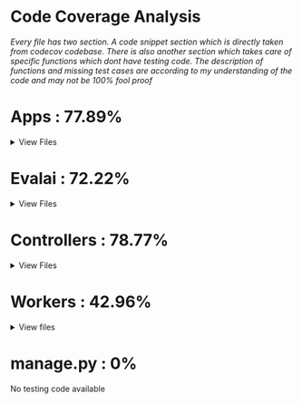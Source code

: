 Code Coverage Analysis
======================

*Every file has two section. A code snippet section which is directly taken from codecov codebase. There is also another 
section which takes care of specific functions which dont have testing code. The description of functions and missing test cases
are according to my understanding of the code and may not be 100% fool proof*

# Apps : 77.89%

<details>
    <summary>View Files</summary>
    <br>
    
## base

### Utils.py 

<details>
    <summary>View missing test cases</summary> 
    </br>
    1)def encode_data(data) : <br>
    Turn `data` into a hash and an encoded string, suitable for use with `decode_data`.<br>
    https://codecov.io/gh/Cloud-CV/EvalAI/src/master/apps/base/utils.py#L72
    <br>
    2)def decode_data(data)<br>
    The inverse of `encode_data`.<br>
    https://codecov.io/gh/Cloud-CV/EvalAI/src/master/apps/base/utils.py#L82
    <br>
    3)send_email :<br>
    Function to send email<br>
    https://codecov.io/gh/Cloud-CV/EvalAI/src/master/apps/base/utils.py#L92
    <br>
    4)get_url_from_hostname(hostname) <br>
    https://codecov.io/gh/Cloud-CV/EvalAI/src/master/apps/base/utils.py#L127
    <br>
    5)get_or_create_sqs_queue_object<br>
    https://codecov.io/gh/Cloud-CV/EvalAI/src/master/apps/base/utils.py#L157
    <br>
    6)send_slack_notification<br>
    Exception raised while sending slack notification<br>
    https://codecov.io/gh/Cloud-CV/EvalAI/src/master/apps/base/utils.py#L222
    
</details>    



### management/commands/seed.py

This file does'nt has any test cases.



### apps.py

This file does'nt has any test cases.


## challenges

### admin

<details>
    <summary>View missing test cases</summary>
    <br>
    1)start_selected_workers :<br>
    message to display successful or unsuccessful start of selected workers<br>
    https://codecov.io/gh/Cloud-CV/EvalAI/src/master/apps/challenges/admin.py#L73<br>
    2)stop_selected_workers : <br>
    message to display successful or unsuccessful stop of selected workers<br>
    https://codecov.io/gh/Cloud-CV/EvalAI/src/master/apps/challenges/admin.py#L96<br>
    3)scale_selected_workers :<br>
    message to display successful or unsuccessful scale of selected workers<br>
    https://codecov.io/gh/Cloud-CV/EvalAI/src/master/apps/challenges/admin.py#L119<br>
    4)restart_selected_workers :<br>
    message to display successful or unsuccessful restart of selected workers<br>
    https://codecov.io/gh/Cloud-CV/EvalAI/src/master/apps/challenges/admin.py#L152<br>
    5)delete_selected_workers :<br>
    message to display successful or unsuccessful delete of selected workers<br>
    https://codecov.io/gh/Cloud-CV/EvalAI/src/master/apps/challenges/admin.py#L177 <br>
    
</details>    
    


### apps.py

This file does'nt has any test cases.


### aws_utils.py

The coverage is extremely low and therefore the whole file must be considered for testing.
 

## jobs

<details>
    <summary>View Files</summary>
    <br>
    
### sender.py
<details>
    <summary>View missing test cases</summary>
    <br>
    1)publish_submission_message<br>
    Display error message<br>
    https://codecov.io/gh/Cloud-CV/EvalAI/src/master/apps/jobs/sender.py#L73<br>
</details>



### tasks.py

A look at the file is required since the coverage is extremely low and none of it is tested



### utils.py

<details>
    <summary>View missing test cases</summary>
    <br>
    1)get_remaining_submission_for_a_phase<br>
    response messages are not tested. Monthly submission limit check for time and date is not tested.<br>
    https://codecov.io/gh/Cloud-CV/EvalAI/src/master/apps/jobs/utils.py#L74<br>
    2)is_url_valid:<br>
     Checks that a given URL is reachable<br>
    https://codecov.io/gh/Cloud-CV/EvalAI/src/master/apps/jobs/utils.py#L140<br>
    3)get_file_from_url<br>
    Get file object from a url
    https://codecov.io/gh/Cloud-CV/EvalAI/src/master/apps/jobs/utils.py#L155<br>
    
</details>


</br>
</details>
</br>
</details>


# Evalai : 72.22%
<details>
    <summary>View Files</summary>
    <br>
    
### celery.py

<details>
    <summary>View missing test cases</summary>
    <br>
celery_dev does not have test code<br>
developer settings to be used do not have test code<br>
https://codecov.io/gh/Cloud-CV/EvalAI/src/master/evalai/celery.py#L9<br>
</details>

### urls.py

<details>
    <summary>View missing test cases</summary>
    <br>
 URLs pattern test for debug mode<br>
    https://codecov.io/gh/Cloud-CV/EvalAI/src/master/evalai/urls.py#L99
</details>


</br>
</details>

# Controllers : 78.77%

<details>
    <summary>View Files</summary>
    <br>

### analyticsCtrl.js

<details>
    <summary>View missing test cases</summary>
    <br>
    1) onSuccess: function(response)<br>
    https://codecov.io/gh/Cloud-CV/EvalAI/src/master/frontend/src/js/controllers/analyticsCtrl.js#L144<br>
    2) navigate to permissions denied page<br>
    https://codecov.io/gh/Cloud-CV/EvalAI/src/master/frontend/src/js/controllers/analyticsCtrl.js#L161    <br>
    3) & 4) Similar at https://codecov.io/gh/Cloud-CV/EvalAI/src/master/frontend/src/js/controllers/analyticsCtrl.js#L184 & https://codecov.io/gh/Cloud-CV/EvalAI/src/master/frontend/src/js/controllers/analyticsCtrl.js#L200<br>
    5)vm.downloadChallengeParticipantTeams = function()<br>
    Response OnSuccess and OnError response ; Getting participants of a specific challenge ID<br>
    https://codecov.io/gh/Cloud-CV/EvalAI/src/master/frontend/src/js/controllers/analyticsCtrl.js#L236<br>
</details>


### authCtrl.js

<details>
    <summary>View missing test cases</summary>
    <br>
    1) toggle password visibility<br>
    https://codecov.io/gh/Cloud-CV/EvalAI/src/master/frontend/src/js/controllers/authCtrl.js#L58<br>
    2) toggle confirm password visibility<br>
    https://codecov.io/gh/Cloud-CV/EvalAI/src/master/frontend/src/js/controllers/authCtrl.js#L64<br>
    3)parameters.callback<br>
    Check for different fields in webpage if valid or not. eg email, password etc. and show message "vm.regMsg = "Registered   <br>     
    successfully, Login to continue!";" via vm.regmsg <br>
    https://codecov.io/gh/Cloud-CV/EvalAI/src/master/frontend/src/js/controllers/authCtrl.js#L101<br>
    5)parameters.callback<br>
    Process user info and change the state accorddingly and message generation<br>
    https://codecov.io/gh/Cloud-CV/EvalAI/src/master/frontend/src/js/controllers/authCtrl.js#L163<br>
    6)Check password strength<br>
    https://codecov.io/gh/Cloud-CV/EvalAI/src/master/frontend/src/js/controllers/authCtrl.js#L200<br>
    7) New password function<br>
    https://codecov.io/gh/Cloud-CV/EvalAI/src/master/frontend/src/js/controllers/authCtrl.js#L282<br>
</details>
    


### challengeCtrl.js

<details>
    <summary>View missing test cases</summary>
    <br>
    1) timeout function for " get unique rank number from the url & if exists hightlight the entry".<br>
    https://codecov.io/gh/Cloud-CV/EvalAI/src/master/frontend/src/js/controllers/challengeCtrl.js#L76<br>
    2)scroll to the specific entry of the leaderboard<br>
    https://codecov.io/gh/Cloud-CV/EvalAI/src/master/frontend/src/js/controllers/challengeCtrl.js#L87<br>
    3)Error message while pagination when no teams are left<br>
    https://codecov.io/gh/Cloud-CV/EvalAI/src/master/frontend/src/js/controllers/challengeCtrl.js#L222<br>
    4)vm.existTeam = details;<br>
    reinitialized data<br>
    https://codecov.io/gh/Cloud-CV/EvalAI/src/master/frontend/src/js/controllers/challengeCtrl.js#L304<br>
    5) if (vm.existTeam.next === null)<br>
    condition for pagination<br>
    https://codecov.io/gh/Cloud-CV/EvalAI/src/master/frontend/src/js/controllers/challengeCtrl.js#L308<br>
    6) ev.stopPropagation(); partivipate in a competition promt and follow messages.<br>
    https://codecov.io/gh/Cloud-CV/EvalAI/src/master/frontend/src/js/controllers/challengeCtrl.js#L365<br>
    7) vm.startLoader("Making Submission")<br>
    Checks if url for submission is valid and submission<br>
    https://codecov.io/gh/Cloud-CV/EvalAI/src/master/frontend/src/js/controllers/challengeCtrl.js#L424<br>
    8)set the result display to true or false depending on the fact if it is private or public<br>
    https://codecov.io/gh/Cloud-CV/EvalAI/src/master/frontend/src/js/controllers/challengeCtrl.js#L512<br>
    9)vm.stopLeaderboard()<br>
    display my submissions call function.<br>
    https://codecov.io/gh/Cloud-CV/EvalAI/src/master/frontend/src/js/controllers/challengeCtrl.js#L605<br>
    10)vm.leaderboard = {};<br>
    Show leaderboard with respect to latest time stamp it has eg: hours, days etc.<br>
    https://codecov.io/gh/Cloud-CV/EvalAI/src/master/frontend/src/js/controllers/challengeCtrl.js#L671<br>
    11)vm.poller = $interval(function()<br>
    long polling (5s) for leaderboard<br>
    https://codecov.io/gh/Cloud-CV/EvalAI/src/master/frontend/src/js/controllers/challengeCtrl.js#L755<br>
    12) $http.get(url, { headers: headers }).then(function(response)<br>
    reinitialized data<br>
    condition for pagination<br>
    https://codecov.io/gh/Cloud-CV/EvalAI/src/master/frontend/src/js/controllers/challengeCtrl.js#L901<br>
    13)vm.reRunSubmission = function(submissionObject)<br>
    response message for submission <br>
    https://codecov.io/gh/Cloud-CV/EvalAI/src/master/frontend/src/js/controllers/challengeCtrl.js#L1006<br>
    14) vm.toggleShowLeaderboardByLatest = function()<br>
    sort leaderboard by latest to oldest<br>
    response message<br>
    https://codecov.io/gh/Cloud-CV/EvalAI/src/master/frontend/src/js/controllers/challengeCtrl.js#L1048<br>
    15)vm.load = function(url)<br>
    A good description already present at the code<br>
    https://codecov.io/gh/Cloud-CV/EvalAI/src/master/frontend/src/js/controllers/challengeCtrl.js#L1202<br>
    16)vm.downloadChallengeSubmissions = function()<br>
    Download submission; check for validity of phase id; <br>
    https://codecov.io/gh/Cloud-CV/EvalAI/src/master/frontend/src/js/controllers/challengeCtrl.js#L1407<br>
    17)Multiple occurance of<br>
    
        ```
             if (challenge == vm.challengeId) {
                                vm.challengeHostId = challengeHostList[challenge];
                                break;
       ```
   <br>
   18)Confirm the state of the challenge, and then a message confirming it<br>
   https://codecov.io/gh/Cloud-CV/EvalAI/src/master/frontend/src/js/controllers/challengeCtrl.js#L1980<br>
   19)Edit Challenge Start and End Date<br>
   https://codecov.io/gh/Cloud-CV/EvalAI/src/master/frontend/src/js/controllers/challengeCtrl.js#L2011<br>
   20) vm.challengeDateDialog = function(ev)<br>
   Edit Challenge Start and End Date<br>
   https://codecov.io/gh/Cloud-CV/EvalAI/src/master/frontend/src/js/controllers/challengeCtrl.js#L2022<br>
   21) vm.editChallengeDate<br>
   The whole Function is missing test cases<br>
   https://codecov.io/gh/Cloud-CV/EvalAI/src/master/frontend/src/js/controllers/challengeCtrl.js#L2023<br>
   22)vm.acceptTermsAndConditions<br>
   Accepting terms and conditions and changing states accordingly.<br>
   https://codecov.io/gh/Cloud-CV/EvalAI/src/master/frontend/src/js/controllers/challengeCtrl.js#L2092<br>
     
    
</details>



### challengeHostTeamsCtrl.js

<details>
    <summary>View missing test cases</summary>
    <br>
    1)Test for turning pagination off when no teams more teams exist.<br>
    https://codecov.io/gh/Cloud-CV/EvalAI/src/master/frontend/src/js/controllers/challengeHostTeamsCtrl.js#L72<br>
    2)Test for reinitializing data and checking condition for pagination when displaying teams.<br>
    https://codecov.io/gh/Cloud-CV/EvalAI/src/master/frontend/src/js/controllers/challengeHostTeamsCtrl.js#L119<br>
    3) $mdDialog.show(confirm).then(function()<br>
    Display dialogue box for various purposes<br>
        >Remove self from challenge<br>
        >condition for pagination of teams<br>
        >removing self from challenge<br>
    https://codecov.io/gh/Cloud-CV/EvalAI/src/master/frontend/src/js/controllers/challengeHostTeamsCtrl.js#L323<br>
    4) $mdDialog.show(confirm).then(function(result)<br>
    https://codecov.io/gh/Cloud-CV/EvalAI/src/master/frontend/src/js/controllers/challengeHostTeamsCtrl.js#L400<br>
    

</details>




### featuredChallengeCtrl.js

<details>
    <summary>View missing test cases</summary>
    <br>
    1)onSuccess: function(response)<br>
    Test for arranging leaderboard according to timespan.<br>
    https://codecov.io/gh/Cloud-CV/EvalAI/src/master/frontend/src/js/controllers/featuredChallengeCtrl.js#L133<br>
    
</details>



### teamsCtrl.js

<details>
    <summary>View missing test cases</summary>
    <br>
    Exactly same like challengeHostTeamsCtrl.js
    
</details>


</br>
</details>


#  Workers : 42.96%


<details>
    <summary>View files</summary>

### remote_submission_worker.py

This file is extremely low on coverage and hence a thorough look is required at the file itself.




### submission_worker.py

<details>
    <summary>View missing test cases</summary>
    <br>
    1)def __init__(self)<br>
    https://codecov.io/gh/Cloud-CV/EvalAI/src/master/scripts/workers/submission_worker.py#L83<br>
    2)def exit_gracefully(self, signum, frame)<br>
    https://codecov.io/gh/Cloud-CV/EvalAI/src/master/scripts/workers/submission_worker.py#L87<br>
    3)def alarm_handler(signum, frame)<br>
    https://codecov.io/gh/Cloud-CV/EvalAI/src/master/scripts/workers/submission_worker.py#L89<br>
    4) evaluation_script_url = challenge.evaluation_script.url<br>
    Missing test casses are as follows<br>
    >create challenge directory as package<br>
    >set entry in map<br>
    >create phase directory<br>
    >import the challenge after everything is finished<br>
    Please take a look at the code link as the code has a very good documentation for the function itself<br>
    https://codecov.io/gh/Cloud-CV/EvalAI/src/master/scripts/workers/submission_worker.py#L229<br>
    5)def load_challenge(challenge)<br>
    test for Creating python package for a challenge and extracting relevant data<br>
    https://codecov.io/gh/Cloud-CV/EvalAI/src/master/scripts/workers/submission_worker.py#L287<br>
    6)remote_evaluation = submission.challenge_phase.challenge.remote_evaluation<br>
    https://codecov.io/gh/Cloud-CV/EvalAI/src/master/scripts/workers/submission_worker.py#L380<br>
    7)Test for "Check if the dataset_split exists for the codename in the result"<br>
    https://codecov.io/gh/Cloud-CV/EvalAI/src/master/scripts/workers/submission_worker.py#L488<br>
    8)def process_add_challenge_message(message)<br>
    getting challenge message if successful or not2<br>
    9)def main():<br>
    This whole function does not contain any test code<br>
    https://codecov.io/gh/Cloud-CV/EvalAI/src/master/scripts/workers/submission_worker.py#L693<br>
    
</details>




### worker_util.py

It is used to update submission



### rl_submission_worker.py

No testing code available at all



### worker_util.py
No testing code available

</details>

# manage.py : 0%
No testing code available


